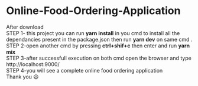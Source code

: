 # Online-Food-Ordering-Application
After download<br />
STEP 1- this project you can run **yarn install** in you cmd to install all the dependancies present in the package.json then run **yarn dev** on same cmd .<br />
STEP 2-open another cmd by pressing **ctrl+shif+c** then enter and run **yarn mix** <br />
STEP 3-after successfull execution on both cmd open the browser and type http://localhost:9000/ <br />
STEP 4-you will see a complete online food ordering application <br />
Thank you :smiley:<br />
